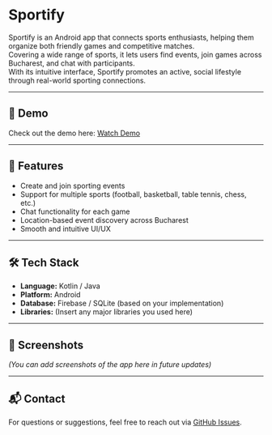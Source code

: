 # Sportify

Sportify is an Android app that connects sports enthusiasts, helping them organize both friendly games and competitive matches.  
Covering a wide range of sports, it lets users find events, join games across Bucharest, and chat with participants.  
With its intuitive interface, Sportify promotes an active, social lifestyle through real-world sporting connections.

---

## 📱 Demo

Check out the demo here: [Watch Demo](YOUR_DEMO_LINK_HERE)

---

## 🚀 Features

- Create and join sporting events
- Support for multiple sports (football, basketball, table tennis, chess, etc.)
- Chat functionality for each game
- Location-based event discovery across Bucharest
- Smooth and intuitive UI/UX

---

## 🛠 Tech Stack

- **Language:** Kotlin / Java  
- **Platform:** Android  
- **Database:** Firebase / SQLite (based on your implementation)  
- **Libraries:** (Insert any major libraries you used here)

---

## 📸 Screenshots

*(You can add screenshots of the app here in future updates)*

---

## 📬 Contact

For questions or suggestions, feel free to reach out via [GitHub Issues](https://github.com/YOUR_USERNAME/YOUR_REPO/issues).
